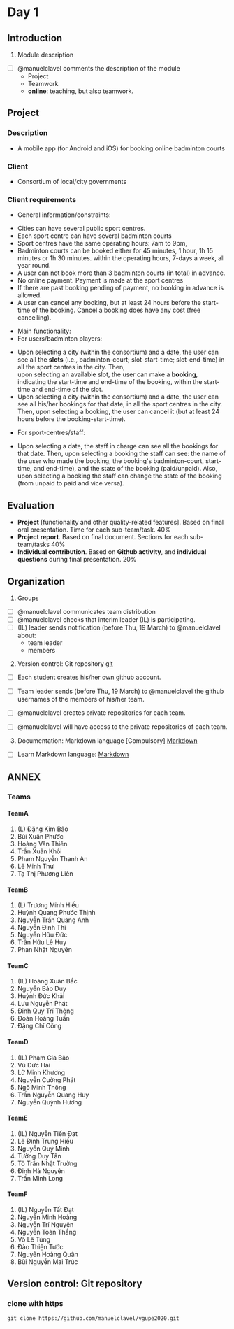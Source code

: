 # Day 1
## Introduction
1. Module description
- [ ] @manuelclavel comments the description of the module
  * Project
  * Teamwork
  * __online__: teaching, but also teamwork.

## Project
### Description
* A mobile app (for Android and iOS) for booking online badminton courts
### Client
* Consortium of local/city governments
### Client requirements

* General information/constraints:
- Cities can have several public sport centres.
- Each sport centre can have several badminton courts
- Sport centres have the same operating hours: 7am to 9pm,
- Badminton courts can be booked  either for 45 minutes, 1 hour, 1h 15 minutes
or 1h 30 minutes. within the operating hours, 7-days a week, all year round.
- A user can not book more than 3 badminton courts (in total) in advance.
- No online payment. Payment is made at the sport centres
- If there are past booking  pending of payment, no booking in advance is allowed.
- A user can cancel any booking, but at least 24 hours before the start-time of the booking.
Cancel a booking does have any cost (free cancelling).
 
* Main functionality:
* For users/badminton players:
- Upon selecting a city (within the consortium) and a date, 
the user can see all the __slots__ 
(i.e., badminton-court; slot-start-time; slot-end-time)
in all the sport centres in the city. Then,  
upon selecting an available slot, the user can make a __booking__, indicating 
the start-time and end-time of the booking, 
within the start-time and end-time of the slot.
- Upon selecting a city (within the consortium) and a date, 
the user can see all his/her bookings for that date, in all the sport centres
in the city. Then, upon selecting a booking, the user can cancel it (but 
at least 24 hours before the booking-start-time).

* For sport-centres/staff:
- Upon selecting a date, the staff in charge can see all the bookings
for that date. Then, upon selecting a booking the staff can see:
the name of the user who made the booking, 
the booking's badminton-court, start-time, and end-time),
and the state of the booking
(paid/unpaid). Also, upon selecting a booking the staff can change
the state of the booking (from unpaid to paid and vice versa).


## Evaluation
- __Project__ [functionality and other quality-related features]. 
Based on final oral presentation. Time for
each sub-team/task.  40% 
- __Project report__. Based on final document. Sections for each
sub-team/tasks 40%
- __Individual contribution__. Based on __Github activity__, and __individual
questions__ during final presentation. 20%

## Organization
1. Groups
- [ ] @manuelclavel communicates team distribution
- [ ] @manuelclavel checks that interim leader (IL) is participating.
- [ ] (IL) leader sends notification (before Thu, 19 March) to @manuelclavel about: 
    * team leader
    * members
 
2. Version control: Git repository
[git](https://guides.github.com/activities/hello-world/)

- [ ] Each student creates his/her own github account.
- [ ] Team leader sends (before Thu, 19 March) 
to @manuelclavel the github usernames of 
the members of his/her team.
- [ ] @manuelclavel creates private repositories for each team.
- [ ] @manuelclavel will have access to the private repositories of each team.


3. Documentation: Markdown language [Compulsory]
[Markdown](https://guides.github.com/features/mastering-markdown/)

-  [ ] Learn Markdown language: 
[Markdown](https://guides.github.com/features/mastering-markdown/)



## ANNEX
### Teams
#### TeamA
1. (L) Đặng Kim Bảo 
2. Bùi Xuân Phước 
3. Hoàng Văn Thiên 
4. Trần Xuân Khôi 
5. Phạm Nguyễn Thanh An 
6. Lê Minh Thư 
7. Tạ Thị Phương Liên 

#### TeamB

1. (L) Trương Minh Hiếu 
2. Huỳnh Quang Phước Thịnh 
3. Nguyễn Trần Quang Anh 
4. Nguyễn Đình Thi 
5. Nguyễn Hữu Đức
6. Trần Hữu Lê Huy
7. Phan Nhật Nguyên

#### TeamC

1. (IL) Hoàng Xuân Bắc
2. Nguyễn Bảo Duy 
3. Huỳnh Đức Khải
4. Lưu Nguyễn Phát
5. Đinh Quý Trí Thông
6. Đoàn Hoàng Tuấn
7. Đặng Chí Công

#### TeamD

1. (IL) Phạm Gia Bảo
2. Vũ Đức Hải
3. Lữ Minh Khương
4. Nguyễn Cường Phát
5. Ngô Minh Thông
6. Trần Nguyễn Quang Huy
7. Nguyễn Quỳnh Hương

#### TeamE

1. (IL) Nguyễn Tiến Đạt
2. Lê Đình Trung Hiếu
3. Nguyễn Quý Minh
4. Tường Duy Tân 
5. Tô Trần Nhật Trường
6. Đinh Hà Nguyên
7. Trần Minh Long 

#### TeamF

1. (IL) Nguyễn Tất Đạt
2. Nguyễn Minh Hoàng
3. Nguyễn Trí Nguyên
4. Nguyễn Toàn Thắng
5. Võ Lê Tùng
6. Đào Thiện Tước
7. Nguyễn Hoàng Quân
8. Bùi Nguyễn Mai Trúc
 

## Version control: Git repository

### clone with https

```unix
git clone https://github.com/manuelclavel/vgupe2020.git
```

